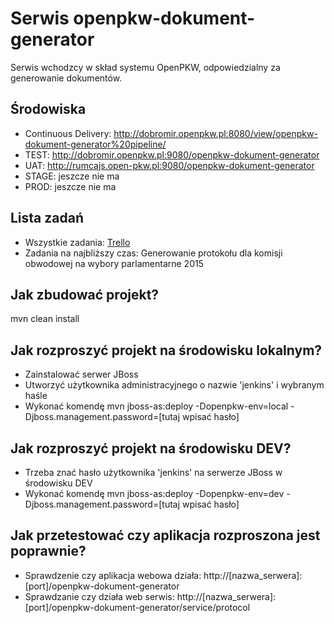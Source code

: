 # Serwis openpkw-dokument-generator

Serwis wchodzcy w skład systemu OpenPKW, odpowiedzialny za generowanie dokumentów.

## Środowiska
* Continuous Delivery: http://dobromir.openpkw.pl:8080/view/openpkw-dokument-generator%20pipeline/
* TEST: http://dobromir.openpkw.pl:9080/openpkw-dokument-generator
* UAT: http://rumcajs.open-pkw.pl:9080/openpkw-dokument-generator
* STAGE: jeszcze nie ma
* PROD: jeszcze nie ma

## Lista zadań
* Wszystkie zadania: [Trello](https://trello.com/b/6TXJgOO5/openpkw-dokument-generator)
* Zadania na najbliższy czas: Generowanie protokołu dla komisji obwodowej na wybory parlamentarne 2015 

## Jak zbudować projekt?
mvn clean install

## Jak rozproszyć projekt na środowisku lokalnym?
* Zainstalować serwer JBoss
* Utworzyć użytkownika administracyjnego o nazwie 'jenkins' i wybranym haśle
* Wykonać komendę mvn jboss-as:deploy -Dopenpkw-env=local -Djboss.management.password=[tutaj wpisać hasło]

## Jak rozproszyć projekt na środowisku DEV?
* Trzeba znać hasło użytkownika 'jenkins' na serwerze JBoss w środowisku DEV
* Wykonać komendę mvn jboss-as:deploy -Dopenpkw-env=dev -Djboss.management.password=[tutaj wpisać hasło]

## Jak przetestować czy aplikacja rozproszona jest poprawnie?
* Sprawdzenie czy aplikacja webowa działa: http://[nazwa_serwera]:[port]/openpkw-dokument-generator
* Sprawdzanie czy działa web serwis: http://[nazwa_serwera]:[port]/openpkw-dokument-generator/service/protocol

